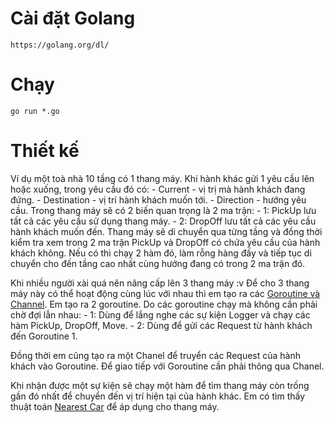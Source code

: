 # Cài đặt Golang

    https://golang.org/dl/

# Chạy

    go run *.go

# Thiết kế
Ví dụ một toà nhà 10 tầng có 1 thang máy.
Khi hành khác gửi 1 yêu cầu lên hoặc xuống, trong yêu cầu đó có:
	- Current - vị trị mà hành khách đang đứng.
	- Destination - vị trí hành khách muốn tới.
	- Direction - hướng yêu cầu.
Trong thang máy sẽ có 2 biến quan trọng là 2 ma trận:
	- 1: PickUp lưu tất cả các yêu cầu sử dụng thang máy.
	- 2: DropOff lưu tất cả các yêu cầu hành khách muốn đến.
Thang máy sẽ di chuyển qua từng tầng và đồng thời kiểm tra xem trong 2 ma trận PickUp và DropOff có chứa yêu cầu của hành khách không. Nếu có thì chạy 2 hàm đó, làm rỗng hàng đấy và tiếp tục di chuyển cho đến tầng cao nhất cùng hướng đang có trong 2 ma trận đó.

Khi nhiều người xài quá nên nâng cấp lên 3 thang máy :v
Để cho 3 thang máy này có thể hoạt động cùng lúc với nhau thì em tạo ra các [Goroutine và Channel](https://www.golang-book.com/books/intro/10).
Em tạo ra 2 goroutine. Do các goroutine chạy mà không cần phải chờ đợi lẫn nhau:
	- 1: Dùng để lắng nghe các sự kiện Logger và chạy các hàm PickUp, DropOff, Move. 
	- 2: Dùng để gửi các Request từ hành khách đến Goroutine 1.

Đồng thời em cũng tạo ra một Chanel để truyển các Request của hành khách vào Goroutine. Để giao tiếp với Goroutine cần phải thông qua Chanel. 

Khi nhận được một sự kiện sẽ chạy một hàm để tìm thang máy còn trống gần đó nhất để chuyển đến vị trí hiện tại của hành khác. Em có tìm thấy thuật toán [Nearest Car](https://www.quora.com/Is-there-any-public-elevator-scheduling-algorithm-standard) để áp dụng cho thang máy.